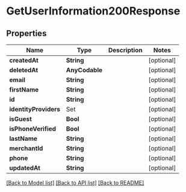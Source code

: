 # GetUserInformation200Response

## Properties
Name | Type | Description | Notes
------------ | ------------- | ------------- | -------------
**createdAt** | **String** |  | [optional] 
**deletedAt** | **AnyCodable** |  | [optional] 
**email** | **String** |  | [optional] 
**firstName** | **String** |  | [optional] 
**id** | **String** |  | [optional] 
**identityProviders** | Set<GetUserInformation200ResponseIdentityProvidersInner> |  | [optional] 
**isGuest** | **Bool** |  | [optional] 
**isPhoneVerified** | **Bool** |  | [optional] 
**lastName** | **String** |  | [optional] 
**merchantId** | **String** |  | [optional] 
**phone** | **String** |  | [optional] 
**updatedAt** | **String** |  | [optional] 

[[Back to Model list]](../README.md#documentation-for-models) [[Back to API list]](../README.md#documentation-for-api-endpoints) [[Back to README]](../README.md)


